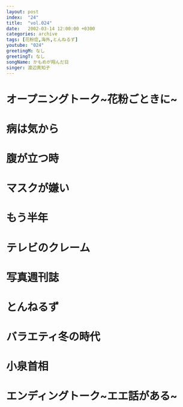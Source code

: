 ```yaml
---
layout: post
index:  "24"
title:  "vol.024"
date:   2002-03-14 12:00:00 +0300
categories: archive
tags: [花粉症,海外,とんねるず]
youtube: "024"
greetingM: なし
greetingT: なし
songName: かもめが翔んだ日
singer: 渡辺真知子
---
```

# オープニングトーク~花粉ごときに~

# 病は気から

# 腹が立つ時

# マスクが嫌い

# もう半年

# テレビのクレーム

# 写真週刊誌

# とんねるず

# バラエティ冬の時代

# 小泉首相

# エンディングトーク~エエ話がある~

